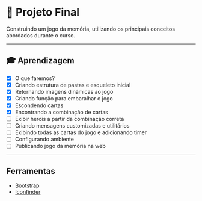 # 🤯 Projeto Final
Construindo um jogo da memória, utilizando os principais conceitos abordados durante o curso.

----

## 🎓 Aprendizagem

- [x] O que faremos?
- [x] Criando estrutura de pastas e esqueleto inicial
- [x] Retornando imagens dinâmicas ao jogo
- [x] Criando função para embaralhar o jogo
- [x] Escondendo cartas
- [x] Encontrando a combinação de cartas
- [ ] Exibir herois a partir da combinação correta
- [ ] Criando mensagens customizadas e utilitários
- [ ] Exibindo todas as cartas do jogo e adicionando timer
- [ ] Configurando ambiente
- [ ] Publicando jogo da memória na web

----

## Ferramentas

- [Bootstrap](https://getbootstrap.com/)
- [Iconfinder](https://www.iconfinder.com/)
